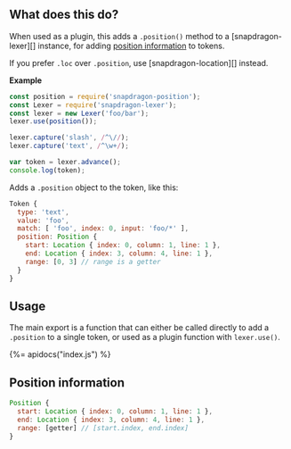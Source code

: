 ## What does this do?

When used as a plugin, this adds a `.position()` method to a [snapdragon-lexer][] instance, for adding [position information](#position-information) to tokens.

If you prefer `.loc` over `.position`, use [snapdragon-location][] instead.

**Example**

```js
const position = require('snapdragon-position');
const Lexer = require('snapdragon-lexer');
const lexer = new Lexer('foo/bar');
lexer.use(position());

lexer.capture('slash', /^\//);
lexer.capture('text', /^\w+/);

var token = lexer.advance();
console.log(token);
```

Adds a `.position` object to the token, like this:

```js
Token {
  type: 'text',
  value: 'foo',
  match: [ 'foo', index: 0, input: 'foo/*' ],
  position: Position {
    start: Location { index: 0, column: 1, line: 1 },
    end: Location { index: 3, column: 4, line: 1 },
    range: [0, 3] // range is a getter
  } 
}
```


## Usage

The main export is a function that can either be called directly to add a `.position` to a single token, or used as a plugin function with `lexer.use()`.

{%= apidocs("index.js") %}


## Position information

```js
Position {
  start: Location { index: 0, column: 1, line: 1 },
  end: Location { index: 3, column: 4, line: 1 },
  range: [getter] // [start.index, end.index]
} 
```
